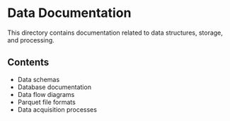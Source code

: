 # Data Documentation

This directory contains documentation related to data structures, storage, and processing.

## Contents

- Data schemas
- Database documentation
- Data flow diagrams
- Parquet file formats
- Data acquisition processes
